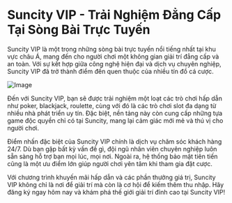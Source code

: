 # Suncity VIP - Trải Nghiệm Đẳng Cấp Tại Sòng Bài Trực Tuyến

Suncity VIP là một trong những sòng bài trực tuyến nổi tiếng nhất tại khu vực châu Á, mang đến cho người chơi một không gian giải trí đẳng cấp và an toàn. Với sự kết hợp giữa công nghệ hiện đại và dịch vụ chuyên nghiệp, Suncity VIP đã trở thành điểm đến quen thuộc của nhiều tín đồ cá cược.

![Image](https://github.com/user-attachments/assets/bd51ea9f-0666-407b-a7a7-98ead6de688c)

Đến với Suncity VIP, bạn sẽ được trải nghiệm một loạt các trò chơi hấp dẫn như poker, blackjack, roulette, cùng với đó là các trò chơi slot đa dạng từ nhiều nhà phát triển uy tín. Đặc biệt, nền tảng này còn cung cấp những tựa game độc quyền chỉ có tại Suncity, mang lại cảm giác mới mẻ và thú vị cho người chơi.

Điểm nhấn đặc biệt của Suncity VIP chính là dịch vụ chăm sóc khách hàng 24/7. Dù bạn gặp bất kỳ vấn đề gì, đội ngũ nhân viên chuyên nghiệp luôn sẵn sàng hỗ trợ bạn mọi lúc, mọi nơi. Ngoài ra, hệ thống bảo mật tiên tiến cũng là một ưu điểm lớn giúp người chơi yên tâm khi tham gia đặt cược.

Với chương trình khuyến mãi hấp dẫn và các phần thưởng giá trị, Suncity VIP không chỉ là nơi để giải trí mà còn là cơ hội để kiếm thêm thu nhập. Hãy đăng ký ngay hôm nay và khám phá thế giới giải trí đỉnh cao tại Suncity VIP!